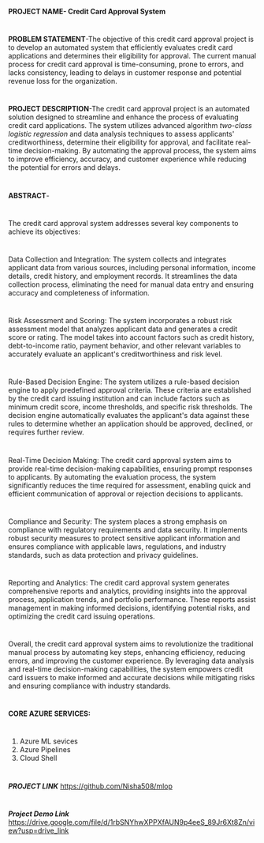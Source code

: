**PROJECT NAME- Credit Card Approval System**
#
**PROBLEM STATEMENT**-The objective of this credit card approval project is to develop an automated system that efficiently evaluates credit card applications and determines their eligibility for approval. The current manual process for credit card approval is time-consuming, prone to errors, and lacks consistency, leading to delays in customer response and potential revenue loss for the organization.

#
**PROJECT DESCRIPTION**-The credit card approval project is an automated solution designed to streamline and enhance the process of evaluating credit card applications. The system utilizes advanced algorithm _two-class logistic regression_ and data analysis techniques to assess applicants' creditworthiness, determine their eligibility for approval, and facilitate real-time decision-making. By automating the approval process, the system aims to improve efficiency, accuracy, and customer experience while reducing the potential for errors and delays.
#

**ABSTRACT**-
#
The credit card approval system addresses several key components to achieve its objectives:
#

Data Collection and Integration: The system collects and integrates applicant data from various sources, including personal information, income details, credit history, and employment records. It streamlines the data collection process, eliminating the need for manual data entry and ensuring accuracy and completeness of information.
#

Risk Assessment and Scoring: The system incorporates a robust risk assessment model that analyzes applicant data and generates a credit score or rating. The model takes into account factors such as credit history, debt-to-income ratio, payment behavior, and other relevant variables to accurately evaluate an applicant's creditworthiness and risk level.
#

Rule-Based Decision Engine: The system utilizes a rule-based decision engine to apply predefined approval criteria. These criteria are established by the credit card issuing institution and can include factors such as minimum credit score, income thresholds, and specific risk thresholds. The decision engine automatically evaluates the applicant's data against these rules to determine whether an application should be approved, declined, or requires further review.
#

Real-Time Decision Making: The credit card approval system aims to provide real-time decision-making capabilities, ensuring prompt responses to applicants. By automating the evaluation process, the system significantly reduces the time required for assessment, enabling quick and efficient communication of approval or rejection decisions to applicants.
#

Compliance and Security: The system places a strong emphasis on compliance with regulatory requirements and data security. It implements robust security measures to protect sensitive applicant information and ensures compliance with applicable laws, regulations, and industry standards, such as data protection and privacy guidelines.
#

Reporting and Analytics: The credit card approval system generates comprehensive reports and analytics, providing insights into the approval process, application trends, and portfolio performance. These reports assist management in making informed decisions, identifying potential risks, and optimizing the credit card issuing operations.
#

Overall, the credit card approval system aims to revolutionize the traditional manual process by automating key steps, enhancing efficiency, reducing errors, and improving the customer experience. By leveraging data analysis and real-time decision-making capabilities, the system empowers credit card issuers to make informed and accurate decisions while mitigating risks and ensuring compliance with industry standards.

# 
**CORE AZURE SERVICES:**
#
1) Azure ML sevices
2) Azure Pipelines
3) Cloud Shell
#
_**PROJECT LINK**_
https://github.com/Nisha508/mlop
#
_**Project Demo Link**_
https://drive.google.com/file/d/1rbSNYhwXPPXfAUN9p4eeS_89Jr6Xt8Zn/view?usp=drive_link

